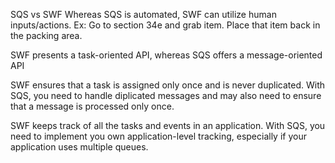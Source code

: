 SQS vs SWF
  Whereas SQS is automated, SWF can utilize human inputs/actions.
    Ex: Go to section 34e and grab item.  Place that item back in the packing area.

  SWF presents a task-oriented API, whereas SQS offers a message-oriented API

  SWF ensures that a task is assigned only once and is never duplicated.  With SQS, you need to handle diplicated messages and may also need to ensure that a message is processed only once.

  SWF keeps track of all the tasks and events in an application.  With SQS, you need to implement you own application-level tracking, especially if your application uses multiple queues.